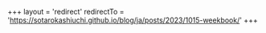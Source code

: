 +++
layout = 'redirect'
redirectTo = 'https://sotarokashiuchi.github.io/blog/ja/posts/2023/1015-weekbook/'
+++
